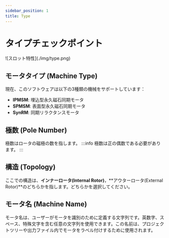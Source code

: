 ```yaml
---
sidebar_position: 1
title: Type
---
```

# タイプチェックポイント
<p>![スロット特性](./img/type.png)</p>

## モータタイプ (Machine Type)
現在、このソフトウェアは以下の3種類の機械をサポートしています：
* **IPMSM**: 埋込型永久磁石同期モータ
* **SPMSM**: 表面型永久磁石同期モータ
* **SynRM**: 同期リラクタンスモータ

## 極数 (Pole Number)
極数はロータの磁極の数を指します。
:::info
極数は正の偶数である必要があります。
:::

## 構造 (Topology)
ここでの構造は、**インナーロータ(Internal Rotor)**，**アウターロータ(External Rotor)**のどちらかを指します。どちらかを選択してください。

## モータ名 (Machine Name)
モータ名は、ユーザーがモータを識別のために定義する文字列です。英数字、スペース、特殊文字を含む任意の文字列を使用できます。この名前は、プロジェクトツリーや出力ファイル内でモータをラベル付けするために使用されます。
